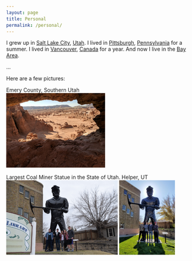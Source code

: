 ```yaml
---
layout: page
title: Personal
permalink: /personal/
---
```


I grew up in [Salt Lake City](https://www.google.com/search?q=salt+lake+city), [Utah](https://www.google.com/search?q=utah).
I lived in [Pittsburgh](https://www.google.com/search?q=pittsburgh), [Pennsylvania](https://www.google.com/search?q=pennsylvania) for a summer.
I lived in [Vancouver](https://www.google.com/search?q=vancouver), [Canada](https://www.google.com/search?q=canada) for a year.
And now I live in the [Bay Area](https://www.google.com/search?&q=san+francisco+bay+area).

...


Here are a few pictures:

Emery County, Southern Utah <br>
<img src="/assets/goblin_window.jpg" alt="goblin" height="200"> <br>

Largest Coal Miner Statue in the State of Utah. Helper, UT <br>
<img src="/assets/coalminer.jpg" alt="coalminer 2016" height="200">
<img src="/assets/coalminer2.jpg" alt="coalminer 2017" height="200"> <br>

